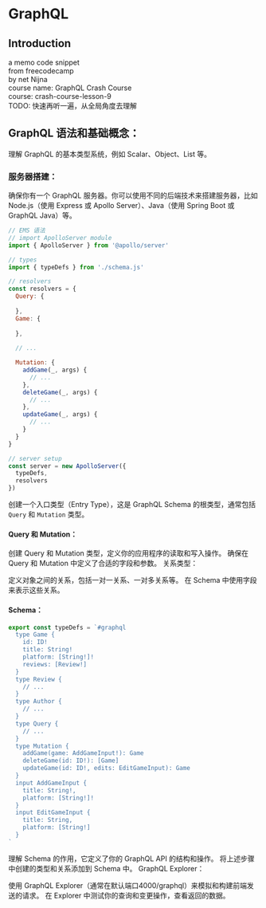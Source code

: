 # GraphQL
## Introduction
a memo code snippet  
from freecodecamp  
by net Nijna  
course name: GraphQL Crash Course  
course: crash-course-lesson-9  
TODO: 快速再听一遍，从全局角度去理解

## GraphQL 语法和基础概念：


理解 GraphQL 的基本类型系统，例如 Scalar、Object、List 等。

### 服务器搭建：

确保你有一个 GraphQL 服务器。你可以使用不同的后端技术来搭建服务器，比如 Node.js（使用 Express 或 Apollo Server）、Java（使用 Spring Boot 或 GraphQL Java）等。
```js
// EMS 语法
// import ApolloServer module
import { ApolloServer } from '@apollo/server'

// types
import { typeDefs } from './schema.js'

// resolvers
const resolvers = {
  Query: {
    
  },
  Game: {
    
  },
  
  // ...

  Mutation: {
    addGame(_, args) {
      // ...
    },
    deleteGame(_, args) {
      // ...
    },
    updateGame(_, args) {
      // ...
    }
  }
}

// server setup
const server = new ApolloServer({
  typeDefs,
  resolvers
})
```
创建一个入口类型（Entry Type），这是 GraphQL Schema 的根类型，通常包括 `Query` 和 `Mutation` 类型。
#### Query 和 Mutation：

创建 Query 和 Mutation 类型，定义你的应用程序的读取和写入操作。
确保在 Query 和 Mutation 中定义了合适的字段和参数。
关系类型：

定义对象之间的关系，包括一对一关系、一对多关系等。
在 Schema 中使用字段来表示这些关系。

#### Schema：
```js
export const typeDefs = `#graphql
  type Game {
    id: ID!
    title: String!
    platform: [String!]!
    reviews: [Review!]
  }
  type Review {
    // ...
  }
  type Author {
    // ...
  }
  type Query {
    // ...
  }
  type Mutation {
    addGame(game: AddGameInput!): Game
    deleteGame(id: ID!): [Game]
    updateGame(id: ID!, edits: EditGameInput): Game
  }
  input AddGameInput {
    title: String!,
    platform: [String!]!
  }
  input EditGameInput {
    title: String,
    platform: [String!]
  }
`
```
理解 Schema 的作用，它定义了你的 GraphQL API 的结构和操作。
将上述步骤中创建的类型和关系添加到 Schema 中。
GraphQL Explorer：

使用 GraphQL Explorer（通常在默认端口4000/graphql）来模拟和构建前端发送的请求。
在 Explorer 中测试你的查询和变更操作，查看返回的数据。